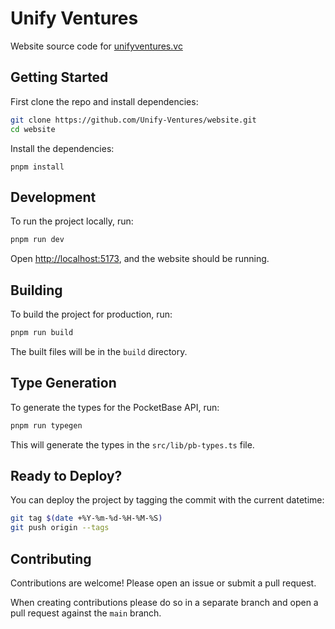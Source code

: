 # Unify Ventures

Website source code for [unifyventures.vc](https://unifyventures.vc)

## Getting Started

First clone the repo and install dependencies:

```bash
git clone https://github.com/Unify-Ventures/website.git
cd website
```

Install the dependencies:

```
pnpm install
```

## Development

To run the project locally, run:

```bash
pnpm run dev
```

Open [http://localhost:5173](http://localhost:5173), and the website should be running.

## Building

To build the project for production, run:

```bash
pnpm run build
```

The built files will be in the `build` directory.

## Type Generation

To generate the types for the PocketBase API, run:

```bash
pnpm run typegen
```

This will generate the types in the `src/lib/pb-types.ts` file.

## Ready to Deploy?

You can deploy the project by tagging the commit with the current datetime:

```bash
git tag $(date +%Y-%m-%d-%H-%M-%S)
git push origin --tags
```

## Contributing

Contributions are welcome! Please open an issue or submit a pull request.

When creating contributions please do so in a separate branch and open a pull request against the `main` branch.
